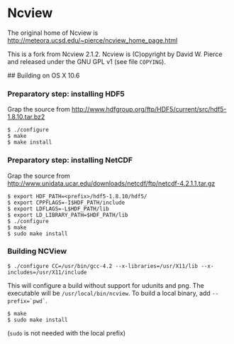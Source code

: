 # Ncview

The original home of Ncview is http://meteora.ucsd.edu/~pierce/ncview_home_page.html

This is a fork from Ncview 2.1.2. Ncview is (C)opyright by David W. Pierce and released under the GNU GPL v1 (see file `COPYING`).

## Building on OS X 10.6

### Preparatory step: installing HDF5

Grap the source from http://www.hdfgroup.org/ftp/HDF5/current/src/hdf5-1.8.10.tar.bz2

    $ ./configure
    $ make
    $ make install

### Preparatory step: installing NetCDF

Grap the source from http://www.unidata.ucar.edu/downloads/netcdf/ftp/netcdf-4.2.1.1.tar.gz

    $ export HDF_PATH=<prefix>/hdf5-1.8.10/hdf5/
    $ export CPPFLAGS=-I$HDF_PATH/include
    $ export LDFLAGS=-L$HDF_PATH/lib
    $ export LD_LIBRARY_PATH=$HDF_PATH/lib
    $ ./configure
    $ make
    $ sudo make install

### Building NCView

    $ ./configure CC=/usr/bin/gcc-4.2 --x-libraries=/usr/X11/lib --x-includes=/usr/X11/include

This will configure a build without support for udunits and png. The executable will be `/usr/local/bin/ncview`. To build a local binary, add `` --prefix=`pwd` ``.

    $ make
    $ sudo make install

(`sudo` is not needed with the local prefix)
